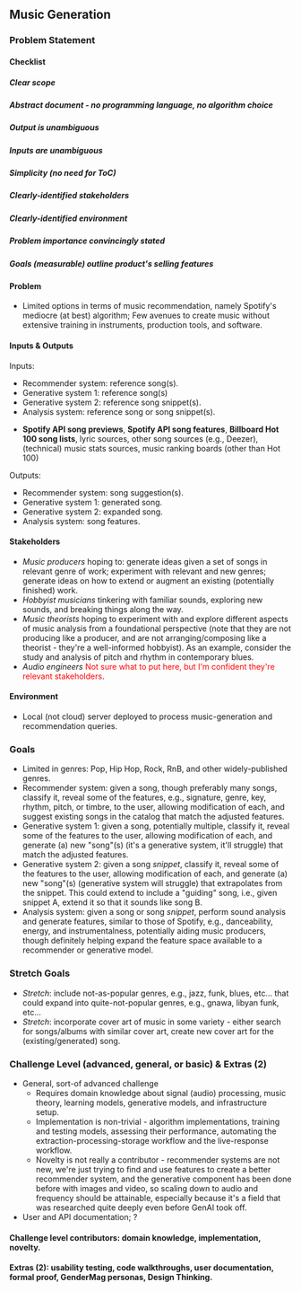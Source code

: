 ## Music Generation

### Problem Statement
#### Checklist
##### Clear scope
##### Abstract document - no programming language, no algorithm choice
##### Output is unambiguous
##### Inputs are unambiguous
##### Simplicity (no need for ToC)
##### Clearly-identified stakeholders
##### Clearly-identified environment
##### Problem importance convincingly stated
##### Goals (measurable) outline product's selling features
#### Problem
- Limited options in terms of music recommendation, namely Spotify's mediocre (at best) algorithm; Few avenues to create music without extensive training in instruments, production tools, and software.

#### Inputs & Outputs
Inputs:
- Recommender system: reference song(s).
- Generative system 1: reference song(s)
- Generative system 2: reference song snippet(s).
- Analysis system: reference song or song snippet(s).
* **Spotify API song previews**, **Spotify API song features**, **Billboard Hot 100 song lists**, lyric sources, other song sources (e.g., Deezer), (technical) music stats sources, music ranking boards (other than Hot 100)

Outputs:
- Recommender system: song suggestion(s).
- Generative system 1: generated song.
- Generative system 2: expanded song.
- Analysis system: song features.

#### Stakeholders
- *Music producers* hoping to: generate ideas given a set of songs in relevant genre of work; experiment with relevant and new genres; generate ideas on how to extend or augment an existing (potentially finished) work.
- *Hobbyist musicians* tinkering with familiar sounds, exploring new sounds, and breaking things along the way.
- *Music theorists* hoping to experiment with and explore different aspects of music analysis from a foundational perspective (note that they are not producing like a producer, and are not arranging/composing like a theorist - they're a well-informed hobbyist). As an example, consider the study and analysis of pitch and rhythm in contemporary blues.
- *Audio engineers* <span style='color:red'>Not sure what to put here, but I'm confident they're relevant stakeholders</span>.

#### Environment
- Local (not cloud) server deployed to process music-generation and recommendation queries.

### Goals
- Limited in genres: Pop, Hip Hop, Rock, RnB, and other widely-published genres.
- Recommender system: given a song, though preferably many songs, classify it, reveal some of the features, e.g., signature, genre, key, rhythm, pitch, or timbre, to the user, allowing modification of each, and suggest existing songs in the catalog that match the adjusted features.
- Generative system 1: given a song, potentially multiple, classify it, reveal some of the features to the user, allowing modification of each, and generate (a) new "song"(s) (it's a generative system, it'll struggle) that match the adjusted features.
- Generative system 2: given a song *snippet*, classify it, reveal some of the features to the user, allowing modification of each, and generate (a) new "song"(s) (generative system will struggle) that extrapolates from the snippet. This could extend to include a "guiding" song, i.e., given snippet A, extend it so that it sounds like song B.
- Analysis system: given a song or song *snippet*, perform sound analysis and generate features, similar to those of Spotify, e.g., danceability, energy, and instrumentalness, potentially aiding music producers, though definitely helping expand the feature space available to a recommender or generative model.

### Stretch Goals
- *Stretch*: include not-as-popular genres, e.g., jazz, funk, blues, etc... that could expand into quite-not-popular genres, e.g., gnawa, libyan funk, etc...
- *Stretch*: incorporate cover art of music in some variety - either search for songs/albums with similar cover art, create new cover art for the (existing/generated) song.

### Challenge Level (advanced, general, or basic) & Extras (2)
- General, sort-of advanced challenge
    - Requires domain knowledge about signal (audio) processing, music theory, learning models, generative models, and infrastructure setup.
    - Implementation is non-trivial - algorithm implementations, training and testing models, assessing their performance, automating the extraction-processing-storage workflow and the live-response workflow.
    - Novelty is not really a contributor - recommender systems are not new, we're just trying to find and use features to create a better recommender system, and the generative component has been done before with images and video, so scaling down to audio and frequency should be attainable, especially because it's a field that was researched quite deeply even before GenAI took off.
- User and API documentation; ?
#### Challenge level contributors: domain knowledge, implementation, novelty.
#### Extras (2): usability testing, code walkthroughs, user documentation, formal proof, GenderMag personas, Design Thinking.